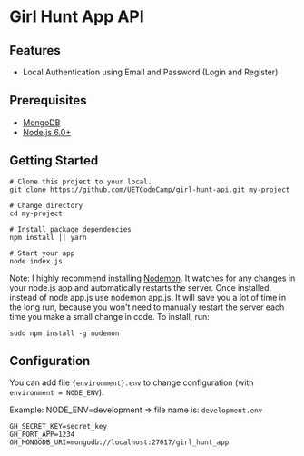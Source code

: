 # Girl Hunt App API

## Features

- Local Authentication using Email and Password (Login and Register)


## Prerequisites
- [MongoDB](https://www.mongodb.org/downloads)
- [Node.js 6.0+](http://nodejs.org)


## Getting Started

```
# Clone this project to your local.
git clone https://github.com/UETCodeCamp/girl-hunt-api.git my-project

# Change directory
cd my-project

# Install package dependencies
npm install || yarn

# Start your app
node index.js

```
Note: I highly recommend installing [Nodemon](https://github.com/remy/nodemon). It watches for any changes in your node.js app and automatically restarts the server. Once installed, instead of node app.js use nodemon app.js. It will save you a lot of time in the long run, because you won't need to manually restart the server each time you make a small change in code.
To install, run:

`sudo npm install -g nodemon`

## Configuration
You can add file `{environment}.env` to change configuration (with `environment = NODE_ENV`).

Example: NODE_ENV=development => file name is: `development.env`
```
GH_SECRET_KEY=secret_key
GH_PORT_APP=1234
GH_MONGODB_URI=mongodb://localhost:27017/girl_hunt_app
```
